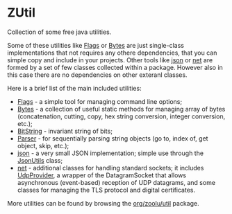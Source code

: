 # ZUtil

Collection of some free java utilities.

Some of these utilities like [Flags](https://github.com/zooutil/zutil/blob/main/src/org/zoolu/util/Flags.java) or [Bytes](https://github.com/zooutil/zutil/blob/main/src/org/zoolu/util/Bytes.java) are just single-class implementations that not requires any othere dependencies, that you can simple copy and include in your projects.
Other tools like [json](https://github.com/zooutil/zutil/tree/main/src/org/zoolu/util/json) or [net](https://github.com/zooutil/zutil/tree/main/src/org/zoolu/net) are formed by a set of few classes collected within a package. However also in this case there are no dependencies on other exteranl classes.

Here is a brief list of the main included utilities:
* [Flags](https://github.com/zooutil/zutil/blob/main/src/org/zoolu/util/Flags.java) - a simple tool for managing command line options;
* [Bytes](https://github.com/zooutil/zutil/blob/main/src/org/zoolu/util/Bytes.java) - a collection of useful static methods for managing array of bytes (concatenation, cutting, copy, hex string conversion, integer conversion, etc.);
* [BitString](https://github.com/zooutil/zutil/blob/main/src/org/zoolu/util/BitString.java) - invariant string of bits;
* [Parser](https://github.com/zooutil/zutil/blob/main/src/org/zoolu/util/Parser.java) - for sequentially parsing string objects (go to, index of, get object, skip, etc.);
* [json](https://github.com/zooutil/zutil/tree/main/src/org/zoolu/util/json) - a very small JSON implementation; simple use through the [JsonUtils](https://github.com/zooutil/zutil/blob/main/src/org/zoolu/util/json/JsonUtils.java) class;
* [net](https://github.com/zooutil/zutil/tree/main/src/org/zoolu/net) - additional classes for handling standard sockets; it includes [UdpProvider](https://github.com/zooutil/zutil/blob/main/src/org/zoolu/net/UdpProvider.java), a wrapper of the DatagramSocket that allows asynchronous (event-based) reception of UDP datagrams, and some classes for managing the TLS protocol and digital certificates.

More utilities can be found by browsing the [org/zoolu/util](https://github.com/zooutil/zutil/tree/main/src/org/zoolu/util) package.
